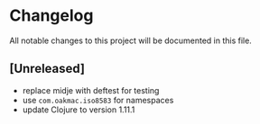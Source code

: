 # Changelog

All notable changes to this project will be documented in this file.

## [Unreleased]

- replace midje with deftest for testing
- use `com.oakmac.iso8583` for namespaces
- update Clojure to version 1.11.1
